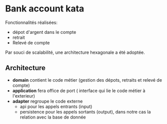 # Bank account kata

Fonctionnalités réalisées: 
- dépot d'argent dans le compte
- retrait
- Relevé de compte

Par souci de scalabilité, une architecture hexagonale a été adoptée.

## Architecture
- **domain** contient le code métier (gestion des dépots, retraits et relevé de compte)
- **application** fera office de port ( interface qui lie le code métier à l'exterieur)
- **adapter** regroupe le code externe 
  - api pour les appels entrants (input)
  - persistence pour les appels sortants (output), dans notre cas la relation avec la base de donnée 
